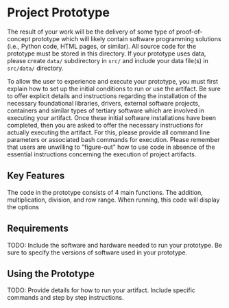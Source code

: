 # Project Prototype

The result of your work will be the delivery of some type of proof-of-concept prototype which will likely contain software programming solutions (i.e., Python code, HTML pages, or similar). All source code for the prototype must be stored in this directory. If your prototype uses data, please create `data/` subdirectory in `src/` and include your data file(s) in `src/data/` directory.

To allow the user to experience and execute your prototype, you must first explain how to set up the initial conditions to run or use the artifact. Be sure to offer explicit details and instructions regarding the installation of the necessary foundational libraries, drivers, external software projects, containers and similar types of tertiary software which are involved in executing your artifact. Once these initial software installations have been completed, then you are asked to offer the necessary instructions for actually executing the artifact. For this, please provide all command line parameters or associated bash commands for execution. Please remember that users are unwilling to "figure-out" how to use code in absence of the essential instructions concerning the execution of project artifacts.

## Key Features

The code in the prototype consists of 4 main functions. The addition, multiplication, division, and row range. When running, this code will display the options

## Requirements

TODO: Include the software and hardware needed to run your prototype. Be sure to specify the  versions of software used in your prototype.

## Using the Prototype

TODO: Provide details for how to run your artifact. Include specific commands and step by step instructions.
